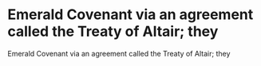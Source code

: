 # Emerald Covenant via an agreement called the Treaty of Altair; they

Emerald Covenant via an agreement called the Treaty of Altair; they